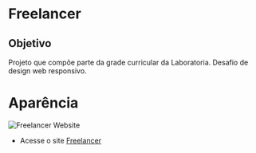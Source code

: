 # Freelancer

## Objetivo

Projeto que compõe parte da grade curricular da Laboratoria. Desafio de design web responsivo.

# Aparência

![Freelancer Website](docs/fullpage.png)

* Acesse o site [Freelancer](https://blackrockdigital.github.io/startbootstrap-freelancer/)
